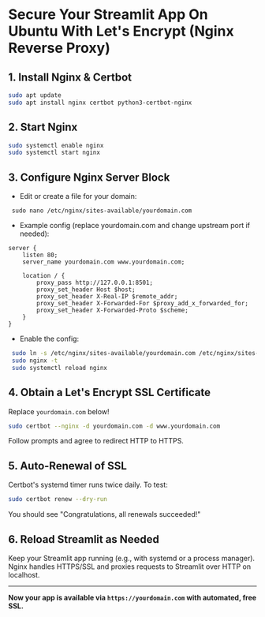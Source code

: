 # Secure Your Streamlit App On Ubuntu With Let's Encrypt (Nginx Reverse Proxy)

## 1. Install Nginx & Certbot

```sh
sudo apt update
sudo apt install nginx certbot python3-certbot-nginx
```
## 2. Start Nginx

```sh
sudo systemctl enable nginx
sudo systemctl start nginx
```
## 3. Configure Nginx Server Block

- Edit or create a file for your domain:
 ```
  sudo nano /etc/nginx/sites-available/yourdomain.com
  ```
- Example config (replace yourdomain.com and change upstream port if needed):

```
server {
    listen 80;
    server_name yourdomain.com www.yourdomain.com;

    location / {
        proxy_pass http://127.0.0.1:8501;
        proxy_set_header Host $host;
        proxy_set_header X-Real-IP $remote_addr;
        proxy_set_header X-Forwarded-For $proxy_add_x_forwarded_for;
        proxy_set_header X-Forwarded-Proto $scheme;
    }
}
```
- Enable the config:
 ```sh
  sudo ln -s /etc/nginx/sites-available/yourdomain.com /etc/nginx/sites-enabled/
  sudo nginx -t
  sudo systemctl reload nginx
  ```
## 4. Obtain a Let's Encrypt SSL Certificate

Replace `yourdomain.com` below!

```sh
sudo certbot --nginx -d yourdomain.com -d www.yourdomain.com
```
Follow prompts and agree to redirect HTTP to HTTPS.

## 5. Auto-Renewal of SSL

Certbot's systemd timer runs twice daily. To test:
```sh
sudo certbot renew --dry-run
```
You should see "Congratulations, all renewals succeeded!"

## 6. Reload Streamlit as Needed

Keep your Streamlit app running (e.g., with systemd or a process manager).
Nginx handles HTTPS/SSL and proxies requests to Streamlit over HTTP on localhost.

---

**Now your app is available via `https://yourdomain.com` with automated, free SSL.**
